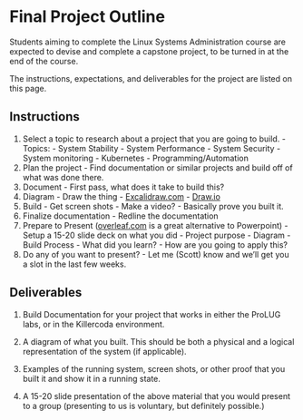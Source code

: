 # Final Project Outline

Students aiming to complete the Linux Systems Administration course are expected to
devise and complete a capstone project, to be turned in at the end of the course.

The instructions, expectations, and deliverables for the project are listed on this
page.

## Instructions

1. Select a topic to research about a project that you are going to build.
       - Topics:
         - System Stability
         - System Performance
         - System Security
         - System monitoring
         - Kubernetes
         - Programming/Automation
2. Plan the project
       - Find documentation or similar projects and build off of what was done there.
3. Document
       - First pass, what does it take to build this?
4. Diagram
       - Draw the thing
         - [Excalidraw.com](https://excalidraw.com)
         - [Draw.io](https://draw.io)
5. Build
       - Get screen shots
       - Make a video?
       - Basically prove you built it.
6. Finalize documentation
       - Redline the documentation
7. Prepare to Present ([overleaf.com](https://www.overleaf.com/) is a great alternative to Powerpoint)
       - Setup a 15-20 slide deck on what you did
         - Project purpose
         - Diagram
         - Build Process
         - What did you learn?
         - How are you going to apply this?
8. Do any of you want to present?
       - Let me (Scott) know and we’ll get you a slot in the last few weeks.

## Deliverables

1. Build Documentation for your project that works in either the ProLUG labs, or in
   the Killercoda environment.

2. A diagram of what you built. This should be both a physical and a logical
   representation of the system (if applicable).

3. Examples of the running system, screen shots, or other proof that you built it and
   show it in a running state.

4. A 15-20 slide presentation of the above material that you would present to a group (presenting
   to us is voluntary, but definitely possible.)
